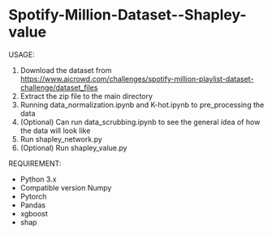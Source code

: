 # Spotify-Million-Dataset--Shapley-value
USAGE:
1. Download the dataset from https://www.aicrowd.com/challenges/spotify-million-playlist-dataset-challenge/dataset_files
2. Extract the zip file to the main directory
3. Running data_normalization.ipynb and K-hot.ipynb to pre_processing the data
4. (Optional) Can run data_scrubbing.ipynb to see the general idea of how the data will look like
5. Run shapley_network.py
6. (Optional) Run shapley_value.py

REQUIREMENT:
- Python 3.x
- Compatible version Numpy
- Pytorch
- Pandas
- xgboost
- shap
